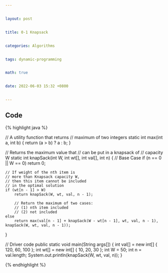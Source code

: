 ```yaml
---


layout: post


title: 0-1 Knapsack


categories: Algorithms


tags: dynamic-programming


math: true


date: 2022-06-03 15:32 +0800


---
```



## Code
{% highlight java %}

// A utility function that returns
// maximum of two integers
static int max(int a, int b)
{
    return (a > b) ? a : b;
}

// Returns the maximum value that
// can be put in a knapsack of
// capacity W
static int knapSack(int W, int wt[], int val[], int n)
{
    // Base Case
    if (n == 0 || W == 0)
        return 0;

    // If weight of the nth item is
    // more than Knapsack capacity W,
    // then this item cannot be included
    // in the optimal solution
    if (wt[n - 1] > W)
        return knapSack(W, wt, val, n - 1);

        // Return the maximum of two cases:
        // (1) nth item included
        // (2) not included
    else
        return max(val[n - 1] + knapSack(W - wt[n - 1], wt, val, n - 1), knapSack(W, wt, val, n - 1));
}

// Driver code
public static void main(String args[])
{
    int val[] = new int[] { 120, 60, 100 };
    int wt[] = new int[] { 10, 20, 30 };
    int W = 50;
    int n = val.length;
    System.out.println(knapSack(W, wt, val, n));
}

{% endhighlight %}
